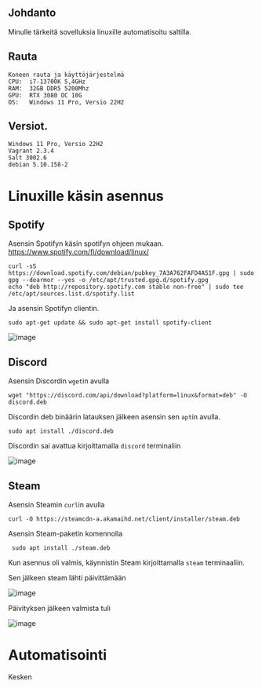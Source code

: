 ## Johdanto

Minulle tärkeitä sovelluksia linuxille automatisoitu saltilla.

## Rauta

    Koneen rauta ja käyttöjärjestelmä
    CPU:  i7-13700K 5,4GHz
    RAM:  32GB DDR5 5200Mhz
    GPU:  RTX 3080 OC 10G
    OS:   Windows 11 Pro, Versio 22H2
    
## Versiot. 
    
    Windows 11 Pro, Versio 22H2
    Vagrant 2.3.4
    Salt 3002.6
    debian 5.10.158-2
    

# Linuxille käsin asennus

## Spotify

Asensin Spotifyn käsin spotifyn ohjeen mukaan. https://www.spotify.com/fi/download/linux/

    curl -sS https://download.spotify.com/debian/pubkey_7A3A762FAFD4A51F.gpg | sudo gpg --dearmor --yes -o /etc/apt/trusted.gpg.d/spotify.gpg
    echo "deb http://repository.spotify.com stable non-free" | sudo tee /etc/apt/sources.list.d/spotify.list

Ja asensin Spotifyn clientin.

    sudo apt-get update && sudo apt-get install spotify-client

![image](https://user-images.githubusercontent.com/122887067/237043327-cf6fe69e-d76f-4e21-b8a6-533452009e55.png)

## Discord

Asensin Discordin `wget`in avulla

    wget "https://discord.com/api/download?platform=linux&format=deb" -O discord.deb
    
Discordin deb binäärin latauksen jälkeen asensin sen `apt`in avulla.

    sudo apt install ./discord.deb

Discordin sai avattua kirjoittamalla `discord` terminaliin

![image](https://user-images.githubusercontent.com/122887067/237050646-0e478c2d-2838-4666-bac7-25b6df45a6ed.png)

## Steam

Asensin Steamin `curl`in avulla

    curl -O https://steamcdn-a.akamaihd.net/client/installer/steam.deb

Asensin Steam-paketin komennolla

     sudo apt install ./steam.deb

Kun asennus oli valmis, käynnistin Steam kirjoittamalla `steam` terminaaliin.

Sen jälkeen steam lähti päivittämään

![image](https://user-images.githubusercontent.com/122887067/237057003-982071a9-3cdd-4be3-86f8-f3b25d1e37bc.png)

Päivityksen jälkeen valmista tuli

![image](https://user-images.githubusercontent.com/122887067/237057309-290de531-5db8-4c63-b8ec-eb407e81871e.png)

# Automatisointi

Kesken







